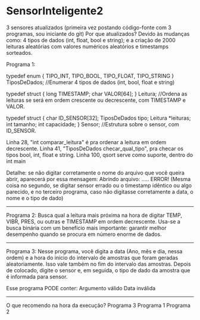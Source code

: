 # SensorInteligente2
3 sensores atualizados (primeira vez postando código-fonte com 3 programas, sou iniciante do git)
Por que atualizados? Devido às mudanças como:
4 tipos de dados (int, float, bool e string); e
a criação de 2000 leituras aleatórias com valores numéricos aleatórios e timestamps sorteados.

Programa 1: 

typedef enum {
    TIPO_INT,
    TIPO_BOOL,
    TIPO_FLOAT,
    TIPO_STRING
} TiposDeDados; //Enumerar 4 tipos de dados (int, bool, float e string)

typedef struct {
    long TIMESTAMP;
    char VALOR[64];
} Leitura; //Ordena as leituras se será em ordem crescente ou decrescente, com TIMESTAMP e VALOR.

typedef struct {
    char ID_SENSOR[32];
    TiposDeDados tipo;
    Leitura *leituras;
    int tamanho;
    int capacidade;
} Sensor; //Estrutura sobre o sensor, com ID_SENSOR.

Linha 28, "int comparar_leitura" é pra ordenar a leitura em ordem decrescente.
Linha 41, "TiposDeDados checar_qual_tipo", pra checar os tipos bool, int, float e string.
Linha 100, qsort serve como suporte, dentro do int main

Detalhe: se não digitar corretamente o nome do arquivo que você queira abrir, aparecerá por essa mensagem: Abrindo arquivo: ..... ERROR! (Mesma coisa no segundo, se digitar sensor errado ou o timestamp idêntico ou algo parecido, e no terceiro programa, caso não digitasse corretamente a data, o nome e o tipo de dado)
____________________________________________________

Programa 2: Busca qual a leitura mais próxima na hora de digitar TEMP, VIBR, PRES, ou outras e TIMESTAMP em ordem decrescente.
Usa-se a busca binária com um benefício mais importante: garantir melhor desempenho quando se procura em número enorme de dados.

________________________________________________________________________________

Programa 3:
Nesse programa, você digita a data (Ano, mês e dia, nessa ordem) e a hora do início do intervalo de amostras que foram geradas aleatoriamente. Isso vale também no fim do intervalo das amostras. Depois de colocado, digite o sensor e, em seguida, o tipo de dado da amostra que é informada para sensor.

Esse programa PODE conter:
Argumento válido
Data inválida

____________________________________________________________

O que recomendo na hora da execução?
Programa 3
Programa 1
Programa 2

